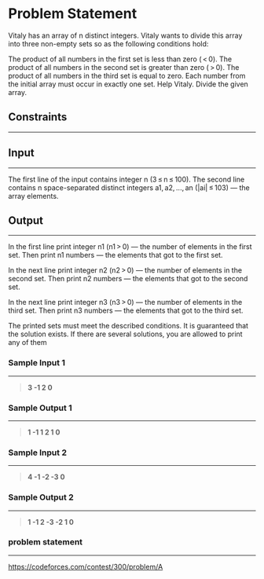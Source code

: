
# Problem Statement
Vitaly has an array of n distinct integers. Vitaly wants to divide this array into three non-empty sets so as the following conditions hold:

The product of all numbers in the first set is less than zero ( < 0).
The product of all numbers in the second set is greater than zero ( > 0).
The product of all numbers in the third set is equal to zero.
Each number from the initial array must occur in exactly one set.
Help Vitaly. Divide the given array.

## Constraints
---


## Input
----
The first line of the input contains integer n (3 ≤ n ≤ 100). The second line contains n space-separated distinct integers a1, a2, ..., an (|ai| ≤ 103) — the array elements.

## Output
---
In the first line print integer n1 (n1 > 0) — the number of elements in the first set. Then print n1 numbers — the elements that got to the first set.

In the next line print integer n2 (n2 > 0) — the number of elements in the second set. Then print n2 numbers — the elements that got to the second set.

In the next line print integer n3 (n3 > 0) — the number of elements in the third set. Then print n3 numbers — the elements that got to the third set.

The printed sets must meet the described conditions. It is guaranteed that the solution exists. If there are several solutions, you are allowed to print any of them

### Sample Input 1
----
> **3
-1 2 0**

### Sample Output  1
----
> **1 -1
1 2
1 0**



 ### Sample Input 2
----
> **4
-1 -2 -3 0**

### Sample Output  2
----
> **1 -1
2 -3 -2
1 0**


### problem statement
---
https://codeforces.com/contest/300/problem/A